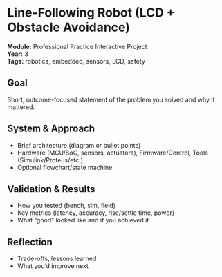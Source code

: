# Line-Following Robot (LCD + Obstacle Avoidance)

**Module:** Professional Practice Interactive Project  
**Year:** 3  
**Tags:** robotics, embedded, sensors, LCD, safety

## Goal
Short, outcome-focused statement of the problem you solved and why it mattered.

## System & Approach
- Brief architecture (diagram or bullet points)
- Hardware (MCU/SoC, sensors, actuators), Firmware/Control, Tools (Simulink/Proteus/etc.)
- Optional flowchart/state machine

## Validation & Results
- How you tested (bench, sim, field)
- Key metrics (latency, accuracy, rise/settle time, power)
- What “good” looked like and if you achieved it

## Reflection
- Trade-offs, lessons learned
- What you’d improve next